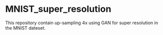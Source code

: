 # MNIST_super_resolution
This repository contain up-sampling 4x using GAN for super resolution in the MNIST dateset.
